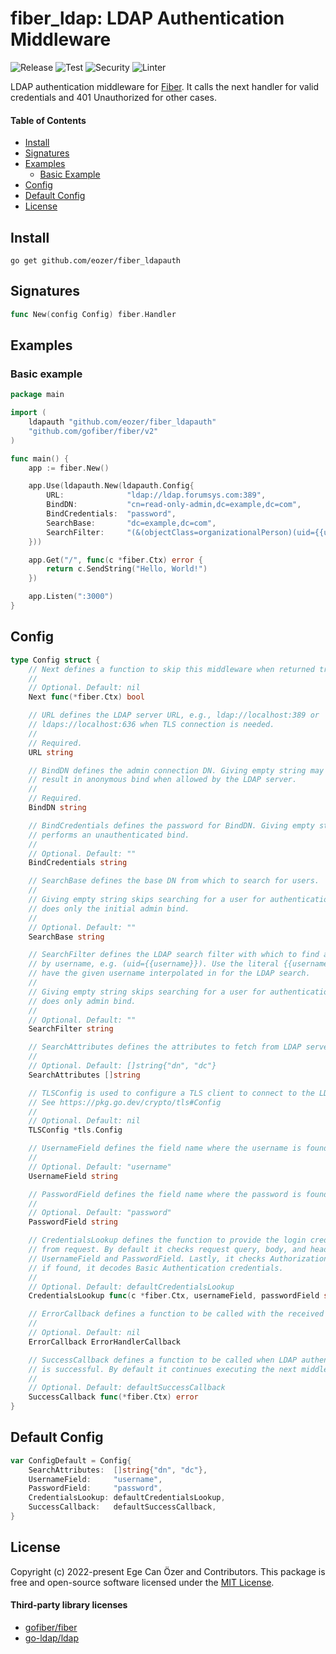 # fiber_ldap: LDAP Authentication Middleware

![Release](https://img.shields.io/github/release/eozer/fiber_ldap.svg)
![Test](https://github.com/eozer/fiber_ldap/workflows/Test/badge.svg)
![Security](https://github.com/eozer/fiber_ldap/workflows/Security/badge.svg)
![Linter](https://github.com/eozer/fiber_ldap/workflows/Linter/badge.svg)

LDAP authentication middleware for [Fiber](https://github.com/gofiber/fiber).
It calls the next handler for valid credentials and 401 Unauthorized for other cases.


#### Table of Contents
- [Install](#install)
- [Signatures](#signatures)
- [Examples](#examples)
  * [Basic Example](#basic-example)
- [Config](#config)
- [Default Config](#default-config)
- [License](#license)


## Install
```terminal
go get github.com/eozer/fiber_ldapauth
```

## Signatures
```go
func New(config Config) fiber.Handler
```

## Examples

### Basic example
```go
package main

import (
	ldapauth "github.com/eozer/fiber_ldapauth"
	"github.com/gofiber/fiber/v2"
)

func main() {
	app := fiber.New()

	app.Use(ldapauth.New(ldapauth.Config{
		URL:              "ldap://ldap.forumsys.com:389",
		BindDN:           "cn=read-only-admin,dc=example,dc=com",
		BindCredentials:  "password",
		SearchBase:       "dc=example,dc=com",
		SearchFilter:     "(&(objectClass=organizationalPerson)(uid={{username}}))",
	}))

	app.Get("/", func(c *fiber.Ctx) error {
		return c.SendString("Hello, World!")
	})

	app.Listen(":3000")
}

```

## Config
```go
type Config struct {
	// Next defines a function to skip this middleware when returned true.
	//
	// Optional. Default: nil
	Next func(*fiber.Ctx) bool

	// URL defines the LDAP server URL, e.g., ldap://localhost:389 or
	// ldaps://localhost:636 when TLS connection is needed.
	//
	// Required.
	URL string

	// BindDN defines the admin connection DN. Giving empty string may
	// result in anonymous bind when allowed by the LDAP server.
	//
	// Required.
	BindDN string

	// BindCredentials defines the password for BindDN. Giving empty string,
	// performs an unauthenticated bind.
	//
	// Optional. Default: ""
	BindCredentials string

	// SearchBase defines the base DN from which to search for users.
	//
	// Giving empty string skips searching for a user for authentication, i.e.,
	// does only the initial admin bind.
	//
	// Optional. Default: ""
	SearchBase string

	// SearchFilter defines the LDAP search filter with which to find a user
	// by username, e.g. (uid={{username}}). Use the literal {{username}} to
	// have the given username interpolated in for the LDAP search.
	//
	// Giving empty string skips searching for a user for authentication, i.e.
	// does only admin bind.
	//
	// Optional. Default: ""
	SearchFilter string

	// SearchAttributes defines the attributes to fetch from LDAP server.
	//
	// Optional. Default: []string{"dn", "dc"}
	SearchAttributes []string

	// TLSConfig is used to configure a TLS client to connect to the LDAP server.
	// See https://pkg.go.dev/crypto/tls#Config
	//
	// Optional. Default: nil
	TLSConfig *tls.Config

	// UsernameField defines the field name where the username is found.
	//
	// Optional. Default: "username"
	UsernameField string

	// PasswordField defines the field name where the password is found.
	//
	// Optional. Default: "password"
	PasswordField string

	// CredentialsLookup defines the function to provide the login credentials
	// from request. By default it checks request query, body, and header by
	// UsernameField and PasswordField. Lastly, it checks Authorization header,
	// if found, it decodes Basic Authentication credentials.
	//
	// Optional. Default: defaultCredentialsLookup
	CredentialsLookup func(c *fiber.Ctx, usernameField, passwordField string) (username, password string, err error)

	// ErrorCallback defines a function to be called with the received error.
	//
	// Optional. Default: nil
	ErrorCallback ErrorHandlerCallback

	// SuccessCallback defines a function to be called when LDAP authentication
	// is successful. By default it continues executing the next middleware.
	//
	// Optional. Default: defaultSuccessCallback
	SuccessCallback func(*fiber.Ctx) error
}
```


## Default Config
```go
var ConfigDefault = Config{
	SearchAttributes:  []string{"dn", "dc"},
	UsernameField:     "username",
	PasswordField:     "password",
	CredentialsLookup: defaultCredentialsLookup,
	SuccessCallback:   defaultSuccessCallback,
}
```

## License
Copyright (c) 2022-present Ege Can Özer and Contributors. This package is free and 
open-source software licensed under the [MIT License](https://github.com/eozer/fiber_ldap/blob/master/LICENSE).

#### Third-party library licenses
- [gofiber/fiber](https://github.com/gofiber/fiber/blob/master/LICENSE)
- [go-ldap/ldap](https://github.com/go-ldap/ldap/blob/master/LICENSE)
